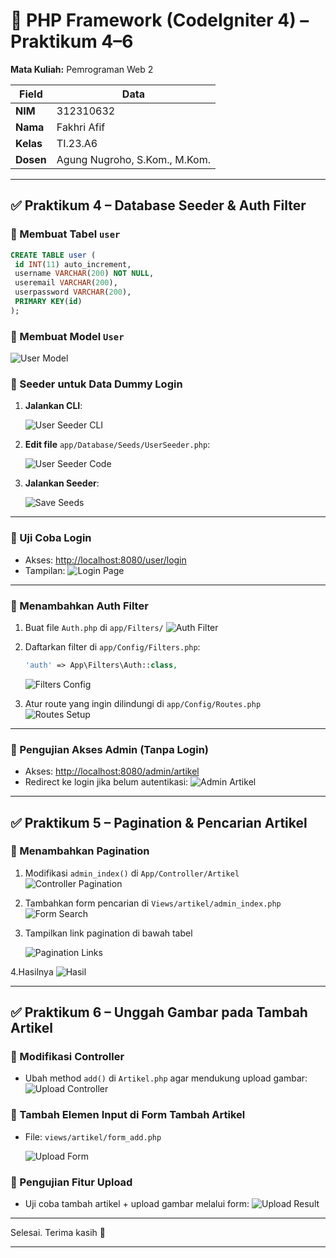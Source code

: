 # 📘 PHP Framework (CodeIgniter 4) – Praktikum 4–6

**Mata Kuliah:** Pemrograman Web 2

| Field     | Data                          |
| --------- | ----------------------------- |
| **NIM**   | 312310632                     |
| **Nama**  | Fakhri Afif                   |
| **Kelas** | TI.23.A6                      |
| **Dosen** | Agung Nugroho, S.Kom., M.Kom. |

---

## ✅ Praktikum 4 – Database Seeder & Auth Filter

### 🔹 Membuat Tabel `user`

```sql
CREATE TABLE user (
 id INT(11) auto_increment,
 username VARCHAR(200) NOT NULL,
 useremail VARCHAR(200),
 userpassword VARCHAR(200),
 PRIMARY KEY(id)
);
```

### 🔹 Membuat Model `User`

![User Model](ss/model.png)

### 🔹 Seeder untuk Data Dummy Login

1. **Jalankan CLI**:
   
   ![User Seeder CLI](ss/seeder.png)

3. **Edit file** `app/Database/Seeds/UserSeeder.php`:
   
   ![User Seeder Code](ss/user.png)

4. **Jalankan Seeder**:
   
   ![Save Seeds](ss/saveseeds.png)

---

### 🔹 Uji Coba Login

* Akses: [http://localhost:8080/user/login](http://localhost:8080/user/login)
* Tampilan:
  ![Login Page](ss/login.png)

---

### 🔹 Menambahkan Auth Filter

1. Buat file `Auth.php` di `app/Filters/`
   ![Auth Filter](ss/auth.png)

2. Daftarkan filter di `app/Config/Filters.php`:

   ```php
   'auth' => App\Filters\Auth::class,
   ```

   ![Filters Config](ss/filter.png)

3. Atur route yang ingin dilindungi di `app/Config/Routes.php`
   ![Routes Setup](ss/routes.png)

---

### 🔹 Pengujian Akses Admin (Tanpa Login)

* Akses: [http://localhost:8080/admin/artikel](http://localhost:8080/admin/artikel)
* Redirect ke login jika belum autentikasi:
  ![Admin Artikel](ss/sigin.png)

---

## ✅ Praktikum 5 – Pagination & Pencarian Artikel

### 🔹 Menambahkan Pagination

1. Modifikasi `admin_index()` di `App/Controller/Artikel`
   ![Controller Pagination](ss/index.png)

2. Tambahkan form pencarian di `Views/artikel/admin_index.php`
   ![Form Search](ss/search.png)

3. Tampilkan link pagination di bawah tabel
   
   ![Pagination Links](ss/pagination.png)

4.Hasilnya
  ![Hasil](ss/view.png)

---

## ✅ Praktikum 6 – Unggah Gambar pada Tambah Artikel

### 🔹 Modifikasi Controller

* Ubah method `add()` di `Artikel.php` agar mendukung upload gambar:
  ![Upload Controller](ss/controller.png)

### 🔹 Tambah Elemen Input di Form Tambah Artikel
* File: `views/artikel/form_add.php`
  
  ![Upload Form](ss/form.png)


### 🔹 Pengujian Fitur Upload

* Uji coba tambah artikel + upload gambar melalui form:
  ![Upload Result](ss/upload.png)

---

Selesai. Terima kasih 🙌


---

